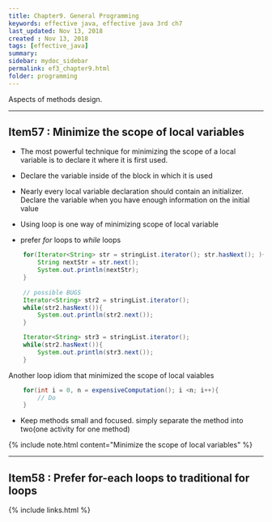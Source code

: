 ```yaml
---
title: Chapter9. General Programming
keywords: effective java, effective java 3rd ch7
last_updated: Nov 13, 2018
created : Nov 13, 2018
tags: [effective_java]
summary:
sidebar: mydoc_sidebar
permalink: ef3_chapter9.html
folder: programming
---
```


Aspects of methods design.

***
## Item57 : Minimize the scope of local variables

 - The most powerful technique for minimizing the scope of a local variable is to declare it where it is first used.

 - Declare the variable inside of the block in which it is used

 - Nearly every local variable declaration should contain an initializer.
 Declare the variable when you have enough information on the initial value

 - Using loop is one way of minimizing scope of local variable 

 - prefer *for* loops to *while* loops

```java
    for(Iterator<String> str = stringList.iterator(); str.hasNext(); ){
        String nextStr = str.next();
        System.out.println(nextStr);
    }
    
    // possible BUGS
    Iterator<String> str2 = stringList.iterator();
    while(str2.hasNext()){
        System.out.println(str2.next());
    }

    Iterator<String> str3 = stringList.iterator();
    while(str2.hasNext()){
        System.out.println(str3.next());
    }
```

Another loop idiom that minimized the scope of local vaiables
```java
    for(int i = 0, n = expensiveComputation(); i <n; i++){
        // Do
    }
```

 - Keep methods small and focused. simply separate the method into two(one activity for one method)

{% include note.html content="Minimize the scope of local variables" %}

***
## Item58 : Prefer for-each loops to traditional for loops


{% include links.html %}




